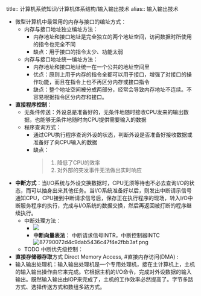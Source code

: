 title:: 计算机系统知识/计算机体系结构/输入输出技术
alias:: 输入输出技术

- 微型计算机中最常用的内存与接口的编址方式：
	- 内存与接口地址独立编址方法：
		- 内存地址和接口地址是完全独立的两个地址空间，访问数据时所使用的指令也完全不同
		- 缺点：用于接口的指令太少、功能太弱
	- 内存与接口地址统一编址方法：
		- 内存地址和接口地址统一在一个公共的地址空间里
		- 优点：原则上用于内存的指令全都可以用于接口，增强了对接口的操作功能，而且在指令上也不再区分内存或接口指令
		- 缺点：整个地址空间被分成两部分，经常会导致内存地址不连续。不容易根据指令区分内存和接口。
- **直接程序控制**：
	- 无条件传送：外设总是准备好的，无条件地随时接收CPU发来的输出数据，也能够无条件地随时向CPU提供需要输入的数据
	- 程序查询方式：
		- 通过CPU执行程序查询外设的状态，判断外设是否准备好接收数据或准备好了向CPU输入的数据
		- 缺点：
		  > 1. 降低了CPU的效率
		  > 2. 对外部的突发事件无法做出实时响应
- **中断方式**：当I/O系统与外设交换数据时，CPU无须等待也不必去查询I/O的状态，而可以抽身出来其他任务。当I/O系统准备好以后，则发出中断请示信号通知CPU，CPU接到中断请求信号后，保存正在执行程序的现场，转入I/O中断服务程序的执行，完成与I/O系统的数据交换，然后再返回被打断的程序继续执行。
	- 中断处理方法：
		- ![](http://www.plantuml.com/plantuml/svg/SoWkIImgoStCIybDBE3Yqb9uicFjisbhdovfUJwXxTcqdSysJ-NIqefNUBfa5aJcoVw5J_ktFz-r7oO34NwnT_sJtTkUpL_wOlqYcCoB_guNNHjVJju74tZMi1keySdkJIyMDw9gVpfXuils_XSBLu247LA1he6w2000)
		- **中断向量表法**： 中断请求信号INTR，中断控制器INTC
		  ![87790072d4c9dab5436c47f4e2fbb3af.png](https://img.mhugh.net/typora/3f5ab8adb4f04110abfac08c950bfcbf.png)
	- TODO 中断优先级控制：
- **直接存储器存取**方式 Direct Memory Access, #直接内存访问(DMA) :
- 输入输出处理机：输入输出处理机是一个专用处理机，接在主计算机上，主机的输入输出操作由它来完成。它根据主机的I/O命令，完成对外设数据的输入输出。既然输入输出由IOP来完成了，主机的工作效率必然提高了。字节多路方式、选择传送方式和数组多路方式。